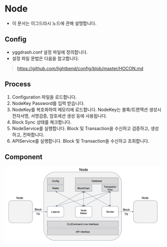 # Node 
- 이 문서는 이그드라시 노드에 관해 설명합니다.

## Config
- yggdrash.conf 설정 파일에 정의합니다.
- 설정 파일 문법은 다음을 참고합니다.
> <https://github.com/lightbend/config/blob/master/HOCON.md>

## Process
1. Configuration 파일을 로드합니다.
2. NodeKey Password를 입력 받습니다.
3. NodeKey를 복호화하여 메모리에 로드합니다. NodeKey는 블록/트랜잭션 생성시 전자서명, 서명검증, 암호세션 생성 등에 사용됩니다.
4. Block Sync 상태를 체크합니다.
5. NodeService를 실행합니다. Block 및 Transaction을 수신하고 검증하고, 생성하고, 전파합니다.
6. APIService를 실행합니다. Block 및 Transaction을 수신하고 조회합니다.

## Component
![nodeComponent](images/nodeComponent.png)



